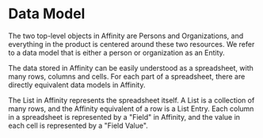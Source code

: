 # Data Model
The two top-level objects in Affinity are Persons and Organizations, and everything in the
product is centered around these two resources. We refer to a data model that is either
a person or organization as an Entity.

The data stored in Affinity can be easily understood as a spreadsheet, with many rows,
columns and cells. For each part of a spreadsheet, there are directly equivalent
data models in Affinity.

The List in Affinity represents the spreadsheet itself. A List is a collection of many rows, and the Affinity equivalent of a row is a List Entry. Each column in a spreadsheet is represented by a "Field" in Affinity, and the value in each cell is represented by a "Field Value".
